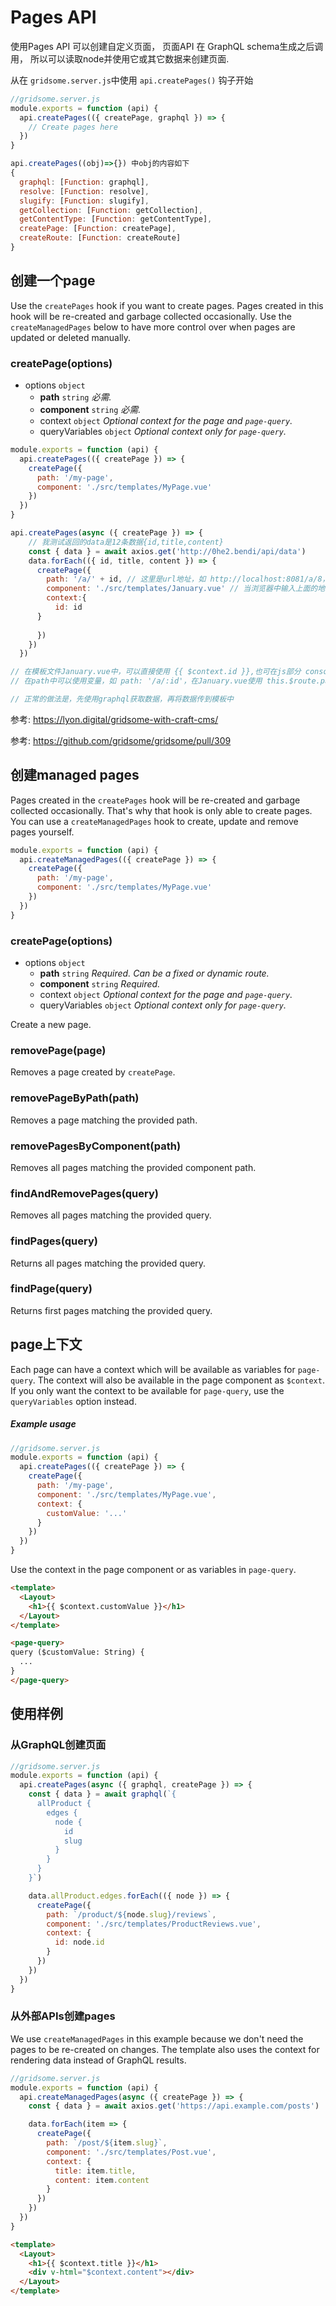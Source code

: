 # Pages API

使用Pages API 可以创建自定义页面， 页面API 在 GraphQL schema生成之后调用， 所以可以读取node并使用它或其它数据来创建页面.

从在 `gridsome.server.js`中使用 `api.createPages()` 钩子开始

```js
//gridsome.server.js
module.exports = function (api) {
  api.createPages(({ createPage, graphql }) => {
    // Create pages here
  })
}
```

```js
api.createPages((obj)=>{}) 中obj的内容如下
{
  graphql: [Function: graphql],
  resolve: [Function: resolve],
  slugify: [Function: slugify],
  getCollection: [Function: getCollection],
  getContentType: [Function: getContentType],
  createPage: [Function: createPage],
  createRoute: [Function: createRoute]
}
```



## 创建一个page

Use the `createPages` hook if you want to create pages. Pages created in this hook will be re-created and garbage collected occasionally. Use the `createManagedPages` below to have more control over when pages are updated or deleted manually.

### createPage(options)

- options `object`
  - **path** `string` *必需.*
  - **component** `string` *必需.*
  - context `object` *Optional context for the page and `page-query`.*
  - queryVariables `object` *Optional context only for `page-query`.*

```js
module.exports = function (api) {
  api.createPages(({ createPage }) => {
    createPage({
      path: '/my-page',
      component: './src/templates/MyPage.vue'
    })
  })
}
```

```js
api.createPages(async ({ createPage }) => {
    // 我测试返回的data是12条数据{id,title,content}
    const { data } = await axios.get('http://0he2.bendi/api/data')
    data.forEach(({ id, title, content }) => {
      createPage({
        path: '/a/' + id, // 这里是url地址，如 http://localhost:8081/a/8，就会显示January.vue这个页面的内容，xx/a/13，显示404，没找到页面
        component: './src/templates/January.vue' // 当浏览器中输入上面的地址后，实际调用的是January.vue组件，如何向组件传递数呢
        context:{
          id: id
      }
          
      })
    })
  })

// 在模板文件January.vue中，可以直接使用 {{ $context.id }},也可在js部分 console.log(this.$context)看下
// 在path中可以使用变量，如 path: '/a/:id'，在January.vue使用 this.$route.params.id可以读取
```

```js
// 正常的做法是，先使用graphql获取数据，再将数据传到模板中

```



参考:  https://lyon.digital/gridsome-with-craft-cms/

参考:  https://github.com/gridsome/gridsome/pull/309



## 创建managed pages

Pages created in the `createPages` hook will be re-created and garbage collected occasionally. That's why that hook is only able to create pages. You can use a `createManagedPages` hook to create, update and remove pages yourself.

```js
module.exports = function (api) {
  api.createManagedPages(({ createPage }) => {
    createPage({
      path: '/my-page',
      component: './src/templates/MyPage.vue'
    })
  })
}
```

### createPage(options)

- options `object`
  - **path** `string` *Required. Can be a fixed or dynamic route.*
  - **component** `string` *Required.*
  - context `object` *Optional context for the page and `page-query`.*
  - queryVariables `object` *Optional context only for `page-query`.*

Create a new page.

### removePage(page)

Removes a page created by `createPage`.

### removePageByPath(path)

Removes a page matching the provided path.

### removePagesByComponent(path)

Removes all pages matching the provided component path.

### findAndRemovePages(query)

Removes all pages matching the provided query.

### findPages(query)

Returns all pages matching the provided query.

### findPage(query)

Returns first pages matching the provided query.

## page上下文

Each page can have a context which will be available as variables for `page-query`. The context will also be available in the page component as `$context`. If you only want the context to be available for `page-query`, use the `queryVariables` option instead.

##### Example usage

```js
//gridsome.server.js
module.exports = function (api) {
  api.createPages(({ createPage }) => {
    createPage({
      path: '/my-page',
      component: './src/templates/MyPage.vue',
      context: {
        customValue: '...'
      }
    })
  })
}
```

Use the context in the page component or as variables in `page-query`.

```html
<template>
  <Layout>
    <h1>{{ $context.customValue }}</h1>
  </Layout>
</template>

<page-query>
query ($customValue: String) {
  ...
}
</page-query>
```

## 使用样例

### 从GraphQL创建页面

````js
//gridsome.server.js
module.exports = function (api) {
  api.createPages(async ({ graphql, createPage }) => {
    const { data } = await graphql(`{
      allProduct {
        edges {
          node {
            id
            slug
          }
        }
      }
    }`)

    data.allProduct.edges.forEach(({ node }) => {
      createPage({
        path: `/product/${node.slug}/reviews`,
        component: './src/templates/ProductReviews.vue',
        context: {
          id: node.id
        }
      })
    })
  })
}
````

### 从外部APIs创建pages

We use `createManagedPages` in this example because we don't need the pages to be re-created on changes. The template also uses the context for rendering data instead of GraphQL results.

```js
//gridsome.server.js
module.exports = function (api) {
  api.createManagedPages(async ({ createPage }) => {
    const { data } = await axios.get('https://api.example.com/posts')

    data.forEach(item => {
      createPage({
        path: `/post/${item.slug}`,
        component: './src/templates/Post.vue',
        context: {
          title: item.title,
          content: item.content
        }
      })
    })
  })
}
```

```html
<template>
  <Layout>
    <h1>{{ $context.title }}</h1>
    <div v-html="$context.content"></div>
  </Layout>
</template>
```
